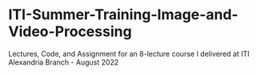 # ITI-Summer-Training-Image-and-Video-Processing
Lectures, Code, and Assignment for an 8-lecture course I delivered at ITI Alexandria Branch - August 2022
